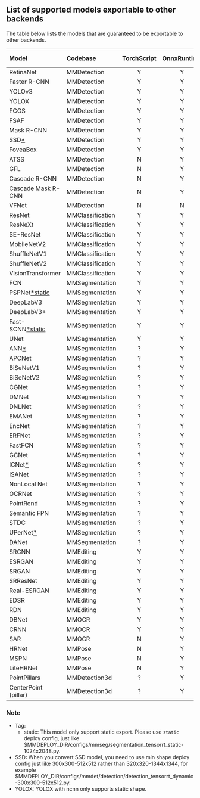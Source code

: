## List of supported models exportable to other backends

The table below lists the models that are guaranteed to be exportable to other backends.

| Model                     | Codebase         | TorchScript | OnnxRuntime | TensorRT | ncnn  | PPLNN | OpenVINO | Model config                                                                                   |
| :------------------------ | :--------------- | :---------: | :---------: | :------: | :---: | :---: | :------: | :--------------------------------------------------------------------------------------------: |
| RetinaNet                 | MMDetection      |      Y      |      Y      |     Y    |   Y   |   Y   |     Y    | [config](https://github.com/open-mmlab/mmdetection/tree/master/configs/retinanet)              |
| Faster R-CNN              | MMDetection      |      Y      |      Y      |     Y    |   Y   |   Y   |     Y    | [config](https://github.com/open-mmlab/mmdetection/tree/master/configs/faster_rcnn)            |
| YOLOv3                    | MMDetection      |      Y      |      Y      |     Y    |   Y   |   N   |     Y    | [config](https://github.com/open-mmlab/mmdetection/tree/master/configs/yolo)                   |
| YOLOX                     | MMDetection      |      Y      |      Y      |     Y    |   Y   |   N   |     Y    | [config](https://github.com/open-mmlab/mmdetection/tree/master/configs/yolox)                  |
| FCOS                      | MMDetection      |      Y      |      Y      |     Y    |   Y   |   N   |     Y    | [config](https://github.com/open-mmlab/mmdetection/tree/master/configs/fcos)                   |
| FSAF                      | MMDetection      |      Y      |      Y      |     Y    |   Y   |   Y   |     Y    | [config](https://github.com/open-mmlab/mmdetection/tree/master/configs/fsaf)                   |
| Mask R-CNN                | MMDetection      |      Y      |      Y      |     Y    |   N   |   N   |     Y    | [config](https://github.com/open-mmlab/mmdetection/tree/master/configs/mask_rcnn)              |
| SSD[*](#note)             | MMDetection      |      Y      |      Y      |     Y    |   Y   |   N   |     Y    | [config](https://github.com/open-mmlab/mmdetection/tree/master/configs/ssd)                    |
| FoveaBox                  | MMDetection      |      Y      |      Y      |     N    |   N   |   N   |     Y    | [config](https://github.com/open-mmlab/mmdetection/tree/master/configs/foveabox)               |
| ATSS                      | MMDetection      |      N      |      Y      |     Y    |   N   |   N   |     Y    | [config](https://github.com/open-mmlab/mmdetection/tree/master/configs/atss)                   |
| GFL                       | MMDetection      |      N      |      Y      |     Y    |   N   |   ?   |     Y    | [config](https://github.com/open-mmlab/mmdetection/tree/master/configs/gfl)                    |
| Cascade R-CNN             | MMDetection      |      N      |      Y      |     Y    |   N   |   Y   |     Y    | [config](https://github.com/open-mmlab/mmdetection/tree/master/configs/cascade_rcnn)           |
| Cascade Mask R-CNN        | MMDetection      |      N      |      Y      |     Y    |   N   |   N   |     Y    | [config](https://github.com/open-mmlab/mmdetection/tree/master/configs/cascade_rcnn)           |
| VFNet                     | MMDetection      |      N      |      N      |     N    |   N   |   N   |     Y    | [config](https://github.com/open-mmlab/mmdetection/tree/master/configs/vfnet)                  |
| ResNet                    | MMClassification |      Y      |      Y      |     Y    |   Y   |   Y   |     Y    | [config](https://github.com/open-mmlab/mmclassification/tree/master/configs/resnet)            |
| ResNeXt                   | MMClassification |      Y      |      Y      |     Y    |   Y   |   Y   |     Y    | [config](https://github.com/open-mmlab/mmclassification/tree/master/configs/resnext)           |
| SE-ResNet                 | MMClassification |      Y      |      Y      |     Y    |   Y   |   Y   |     Y    | [config](https://github.com/open-mmlab/mmclassification/tree/master/configs/seresnet)          |
| MobileNetV2               | MMClassification |      Y      |      Y      |     Y    |   Y   |   Y   |     Y    | [config](https://github.com/open-mmlab/mmclassification/tree/master/configs/mobilenet_v2)      |
| ShuffleNetV1              | MMClassification |      Y      |      Y      |     Y    |   Y   |   Y   |     Y    | [config](https://github.com/open-mmlab/mmclassification/tree/master/configs/shufflenet_v1)     |
| ShuffleNetV2              | MMClassification |      Y      |      Y      |     Y    |   Y   |   Y   |     Y    | [config](https://github.com/open-mmlab/mmclassification/tree/master/configs/shufflenet_v2)     |
| VisionTransformer         | MMClassification |      Y      |      Y      |     ?    |   Y   |   ?   |     ?    | [config](https://github.com/open-mmlab/mmclassification/tree/master/configs/vision_transformer)     |
| FCN                       | MMSegmentation   |      Y      |      Y      |     Y    |   Y   |   Y   |     Y    | [config](https://github.com/open-mmlab/mmsegmentation/tree/master/configs/fcn)                 |
| PSPNet[*static](#note)    | MMSegmentation   |      Y      |      Y      |     Y    |   Y   |   Y   |     Y    | [config](https://github.com/open-mmlab/mmsegmentation/tree/master/configs/pspnet)              |
| DeepLabV3                 | MMSegmentation   |      Y      |      Y      |     Y    |   Y   |   Y   |     Y    | [config](https://github.com/open-mmlab/mmsegmentation/tree/master/configs/deeplabv3)           |
| DeepLabV3+                | MMSegmentation   |      Y      |      Y      |     Y    |   Y   |   Y   |     Y    | [config](https://github.com/open-mmlab/mmsegmentation/tree/master/configs/deeplabv3plus)       |
| Fast-SCNN[*static](#note) | MMSegmentation   |      Y      |      Y      |     Y    |   N   |   Y   |     Y    | [config](https://github.com/open-mmlab/mmsegmentation/tree/master/configs/fastscnn)            |
| UNet                      | MMSegmentation   |      Y      |      Y      |     Y    |   Y   |   Y   |     Y    | [config](https://github.com/open-mmlab/mmsegmentation/tree/master/configs/unet)                |
| ANN[*](#note)             | MMSegmentation   |      ?      |      Y      |     Y    |   N   |   N   |     N    | [config](https://github.com/open-mmlab/mmsegmentation/tree/master/configs/ann)                 |
| APCNet                    | MMSegmentation   |      ?      |      Y      |     Y    |   Y   |   N   |     N    | [config](https://github.com/open-mmlab/mmsegmentation/tree/master/configs/apcnet)              |
| BiSeNetV1                 | MMSegmentation   |      ?      |      Y      |     Y    |   Y   |   N   |     Y    | [config](https://github.com/open-mmlab/mmsegmentation/tree/master/configs/bisenetv1)           |
| BiSeNetV2                 | MMSegmentation   |      ?      |      Y      |     Y    |   Y   |   N   |     Y    | [config](https://github.com/open-mmlab/mmsegmentation/tree/master/configs/bisenetv2)           |
| CGNet                     | MMSegmentation   |      ?      |      Y      |     Y    |   Y   |   N   |     Y    | [config](https://github.com/open-mmlab/mmsegmentation/tree/master/configs/cgnet)               |
| DMNet                     | MMSegmentation   |      ?      |      Y      |     N    |   N   |   N   |     N    | [config](https://github.com/open-mmlab/mmsegmentation/tree/master/configs/dmnet)               |
| DNLNet                    | MMSegmentation   |      ?      |      Y      |     Y    |   Y   |   N   |     Y    | [config](https://github.com/open-mmlab/mmsegmentation/tree/master/configs/dnlnet)              |
| EMANet                    | MMSegmentation   |      ?      |      Y      |     Y    |   N   |   N   |     Y    | [config](https://github.com/open-mmlab/mmsegmentation/tree/master/configs/emanet)              |
| EncNet                    | MMSegmentation   |      ?      |      Y      |     Y    |   N   |   N   |     Y    | [config](https://github.com/open-mmlab/mmsegmentation/tree/master/configs/encnet)              |
| ERFNet                    | MMSegmentation   |      ?      |      Y      |     Y    |   Y   |   N   |     Y    | [config](https://github.com/open-mmlab/mmsegmentation/tree/master/configs/erfnet)              |
| FastFCN                   | MMSegmentation   |      ?      |      Y      |     Y    |   Y   |   N   |     Y    | [config](https://github.com/open-mmlab/mmsegmentation/tree/master/configs/fastfcn)             |
| GCNet                     | MMSegmentation   |      ?      |      Y      |     Y    |   N   |   N   |     N    | [config](https://github.com/open-mmlab/mmsegmentation/tree/master/configs/gcnet)               |
| ICNet[*](#note)           | MMSegmentation   |      ?      |      Y      |     Y    |   N   |   N   |     Y    | [config](https://github.com/open-mmlab/mmsegmentation/tree/master/configs/icnet)               |
| ISANet                    | MMSegmentation   |      ?      |      Y      |     Y    |   N   |   N   |     Y    | [config](https://github.com/open-mmlab/mmsegmentation/tree/master/configs/isanet)              |
| NonLocal Net              | MMSegmentation   |      ?      |      Y      |     Y    |   Y   |   N   |     Y    | [config](https://github.com/open-mmlab/mmsegmentation/tree/master/configs/nonlocal_net)        |
| OCRNet                    | MMSegmentation   |      ?      |      Y      |     Y    |   Y   |   N   |     Y    | [config](https://github.com/open-mmlab/mmsegmentation/tree/master/configs/ocrnet)              |
| PointRend                 | MMSegmentation   |      ?      |      Y      |     Y    |   N   |   N   |     Y    | [config](https://github.com/open-mmlab/mmsegmentation/tree/master/configs/point_rend)          |
| Semantic FPN              | MMSegmentation   |      ?      |      Y      |     Y    |   Y   |   N   |     Y    | [config](https://github.com/open-mmlab/mmsegmentation/tree/master/configs/sem_fpn)             |
| STDC                      | MMSegmentation   |      ?      |      Y      |     Y    |   Y   |   N   |     Y    | [config](https://github.com/open-mmlab/mmsegmentation/tree/master/configs/stdc)                |
| UPerNet[*](#note)         | MMSegmentation   |      ?      |      Y      |     Y    |   N   |   N   |     N    | [config](https://github.com/open-mmlab/mmsegmentation/tree/master/configs/upernet)             |
| DANet                     | MMSegmentation   |      ?      |      Y      |     Y    |   N   |   N   |     N    | [config](https://github.com/open-mmlab/mmsegmentation/tree/master/configs/danet)               |
| SRCNN                     | MMEditing        |      Y      |      Y      |     Y    |   Y   |   Y   |     Y    | [config](https://github.com/open-mmlab/mmediting/tree/master/configs/restorers/srcnn)          |
| ESRGAN                    | MMEditing        |      Y      |      Y      |     Y    |   Y   |   Y   |     Y    | [config](https://github.com/open-mmlab/mmediting/tree/master/configs/restorers/esrgan)         |
| SRGAN                     | MMEditing        |      Y      |      Y      |     Y    |   Y   |   Y   |     Y    | [config](https://github.com/open-mmlab/mmediting/tree/master/configs/restorers/srresnet_srgan) |
| SRResNet                  | MMEditing        |      Y      |      Y      |     Y    |   Y   |   Y   |     Y    | [config](https://github.com/open-mmlab/mmediting/tree/master/configs/restorers/srresnet_srgan) |
| Real-ESRGAN               | MMEditing        |      Y      |      Y      |     Y    |   Y   |   Y   |     Y    | [config](https://github.com/open-mmlab/mmediting/tree/master/configs/restorers/real_esrgan)    |
| EDSR                      | MMEditing        |      Y      |      Y      |     Y    |   Y   |   N   |     Y    | [config](https://github.com/open-mmlab/mmediting/tree/master/configs/restorers/edsr)           |
| RDN                       | MMEditing        |      Y      |      Y      |     Y    |   Y   |   Y   |     Y    | [config](https://github.com/open-mmlab/mmediting/tree/master/configs/restorers/rdn)            |
| DBNet                     | MMOCR            |      Y      |      Y      |     Y    |   Y   |   Y   |     Y    | [config](https://github.com/open-mmlab/mmocr/tree/main/configs/textdet/dbnet)                  |
| CRNN                      | MMOCR            |      Y      |      Y      |     Y    |   Y   |   Y   |     N    | [config](https://github.com/open-mmlab/mmocr/tree/main/configs/textrecog/crnn)                 |
| SAR                       | MMOCR            |      N      |      Y      |     N    |   N   |   N   |     N    | [config](https://github.com/open-mmlab/mmocr/tree/main/configs/textrecog/sar)                  |
| HRNet                     | MMPose           |      N      |      Y      |     Y    |   Y   |   N   |     Y    |    [config](https://mmpose.readthedocs.io/en/latest/papers/backbones.html#hrnet-cvpr-2019)     |
| MSPN                      | MMPose           |      N      |      Y      |     Y    |   Y   |   N   |     Y    |    [config](https://mmpose.readthedocs.io/en/latest/papers/backbones.html#mspn-arxiv-2019)     |
| LiteHRNet                 | MMPose           |      N      |      Y      |     Y    |   Y   |   N   |     Y    |  [config](https://mmpose.readthedocs.io/en/latest/papers/backbones.html#litehrnet-cvpr-2021)   |
| PointPillars              | MMDetection3d    |      ?      |      Y      |     Y    |   N   |   N   |     Y    | [config](https://github.com/open-mmlab/mmdetection3d/blob/master/configs/pointpillars)         |
| CenterPoint (pillar)      | MMDetection3d    |      ?      |      Y      |     Y    |   N   |   N   |     Y    | [config](https://github.com/open-mmlab/mmdetection3d/blob/master/configs/centerpoint)          |

### Note

- Tag:
  - static: This model only support static export. Please use `static` deploy config, just like $MMDEPLOY_DIR/configs/mmseg/segmentation_tensorrt_static-1024x2048.py.
- SSD: When you convert SSD model, you need to use min shape deploy config just like 300x300-512x512 rather than 320x320-1344x1344, for example $MMDEPLOY_DIR/configs/mmdet/detection/detection_tensorrt_dynamic-300x300-512x512.py.
- YOLOX: YOLOX with ncnn only supports static shape.
